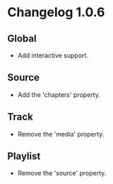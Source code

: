 # Changelog 1.0.6

## Global

- Add interactive support.

## Source

- Add the 'chapters' property.

## Track

- Remove the 'media' property.

## Playlist

- Remove the 'source' property.
